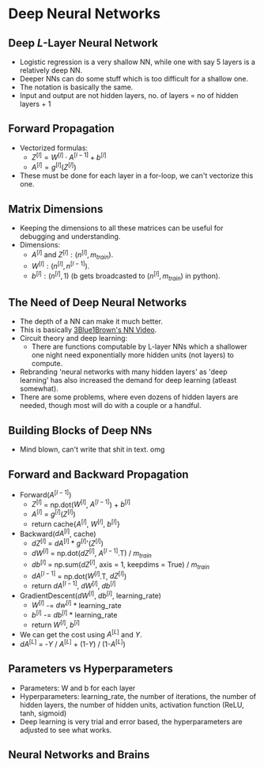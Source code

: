 # Deep Neural Networks
## Deep $L$-Layer Neural Network
- Logistic regression is a very shallow NN, while one with say 5 layers is a relatively deep NN.
- Deeper NNs can do some stuff which is too difficult for a shallow one.
- The notation is basically the same.
- Input and output are not hidden layers, no. of layers = no of hidden layers + 1
## Forward Propagation
- Vectorized formulas:
    - $Z^{[l]} = {W^{[l]}} \cdot A^{[l-1]} + b^{[l]}$
    - $A^{[l]} = g^{[l]}(Z^{[l]})$
- These must be done for each layer in a for-loop, we can't vectorize this one.
## Matrix Dimensions
- Keeping the dimensions to all these matrices can be useful for debugging and understanding.
- Dimensions:
    - $A^{[l]}$ and $Z^{[l]}: (n^{[l]}, m_{train})$.
    - $W^{[l]}: (n^{[l]}, n^{[l-1]})$.
    - $b^{[l]}: (n^{[l]}, 1)$ (b gets broadcasted to $(n^{[l]}, m_{train})$ in python).
## The Need of Deep Neural Networks
- The depth of a NN can make it much better.
- This is basically [3Blue1Brown's NN Video](https://youtu.be/aircAruvnKk).
- Circuit theory and deep learning:
    - There are functions computable by L-layer NNs which a shallower one night need exponentially more hidden units (not layers) to compute.
- Rebranding 'neural networks with many hidden layers' as 'deep learning' has also increased the demand for deep learning (atleast somewhat).
- There are some problems, where even dozens of hidden layers are needed, though most will do with a couple or a handful.
## Building Blocks of Deep NNs
- Mind blown, can't write that shit in text. omg
## Forward and Backward Propagation
- Forward($A^{[l-1]}$)
    - $Z^{[l]}$ = np.dot($W^{[l]}$, $A^{[l-1]}$) + $b^{[l]}$
    - $A^{[l]}$ = $g^{[l]}$($Z^{[l]}$)
    - return cache{$A^{[l]}$, $W^{[l]}$, $b^{[l]}$}
- Backward($dA^{[l]}$, cache)
    - $dZ^{[l]}$ = $dA^{[l]}$ * $g^{[l]}$'($Z^{[l]}$)
    - $dW^{[l]}$ = np.dot($dZ^{[l]}$, $A^{[l-1]}$.T) / $m_{train}$
    - $db^{[l]}$ = np.sum($dZ^{[l]}$, axis = 1, keepdims = True) / $m_{train}$
    - $dA^{[l-1]}$ = np.dot($W^{[l]}$.T, $dZ^{[l]}$)
    - return $dA^{[l-1]}$, $dW^{[l]}$, $db^{[l]}$
- GradientDescent($dW^{[l]}$, $db^{[l]}$, learning_rate)
    - $W^{[l]}$ -= $dw^{[l]}$ * learning_rate
    - $b^{[l]}$ -= $db^{[l]}$ * learning_rate
    - return $W^{[l]}$, $b^{[l]}$
- We can get the cost using $A^{[L]}$ and $Y$.
- $dA^{[L]}$ = -$Y$ / $A^{[L]}$ + (1-$Y$) / (1-$A^{[L]}$)
## Parameters vs Hyperparameters
- Parameters: W and b for each layer
- Hyperparameters: learning_rate, the number of iterations, the number of hidden layers, the number of hidden units, activation function (ReLU, tanh, sigmoid)
- Deep learning is very trial and error based, the hyperparameters are adjusted to see what works.
## Neural Networks and Brains